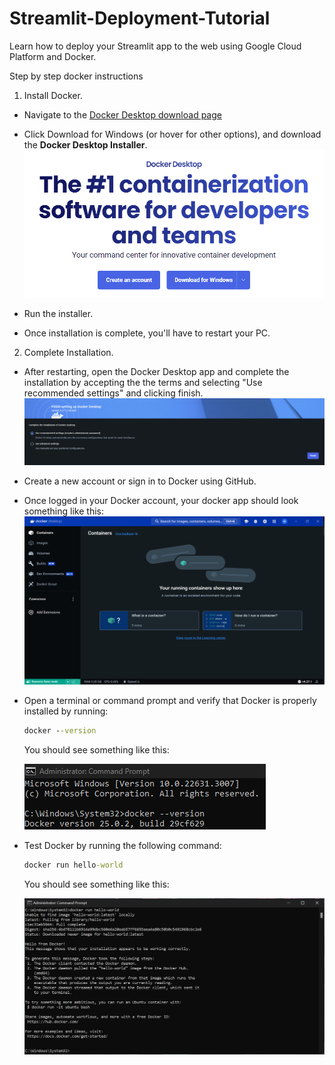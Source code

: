 # Streamlit-Deployment-Tutorial
Learn how to deploy your Streamlit app to the web using Google Cloud Platform
and Docker.

Step by step docker instructions

1. Install Docker. 
 - Navigate to the [Docker Desktop download page](https://www.docker.com/products/docker-desktop/)


 - Click Download for Windows (or hover for other options), and download the
   **Docker Desktop Installer**.
![Docker Download](App/Images/download.png)


 - Run the installer.
 - Once installation is complete, you'll have to restart your PC.
  
  
2. Complete Installation.
 - After restarting, open the Docker Desktop app and complete the installation
   by accepting the the terms and selecting "Use recommended settings" and
   clicking finish.
   ![Complete Installation](App\Images\complete_installation.png)
- Create a new account or sign in to Docker using GitHub.
- Once logged in your Docker account, your docker app should look something
  like this:
  ![Docker App](App\Images\logged_in.png)


 - Open a terminal or command prompt and verify that Docker
   is properly installed by running:
   ```cmd
   docker --version

   ```
   You should see something like this:
   
   ![Docker Version](App\Images\docker_version.png)

- Test Docker by running the following command:
  ```cmd
  docker run hello-world
  ```
     You should see something like this:
   
   ![Hello World](App\Images\hello-world.png)